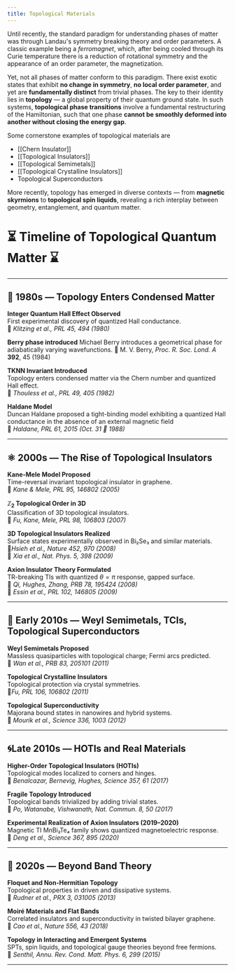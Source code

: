 ```yaml
---
title: Topological Materials
---
```

Until recently, the standard paradigm for understanding phases of matter was through Landau's symmetry breaking theory and order parameters. A classic example being a _ferromagnet_, which, after being cooled through its Curie temperature there is a reduction of rotational symmetry and the appearance of an order parameter, the magnetization. 

Yet, not all phases of matter conform to this paradigm. There exist exotic states that exhibit **no change in symmetry**, **no local order parameter**, and yet are **fundamentally distinct** from trivial phases. The key to their identity lies in **topology** — a global property of their quantum ground state. In such systems, **topological phase transitions** involve a fundamental restructuring of the Hamiltonian, such that one phase **cannot be smoothly deformed into another without closing the energy gap**.

Some cornerstone examples of topological materials are 
- [[Chern Insulator]]
- [[Topological Insulators]] 
- [[Topological Semimetals]]
- [[Topological Crystalline Insulators]]
- Topological Superconductors

More recently, topology has emerged in diverse contexts — from **magnetic skyrmions** to **topological spin liquids**, revealing a rich interplay between geometry, entanglement, and quantum matter.

# ⏳ Timeline of Topological Quantum Matter ⌛️

---

## 👾 1980s — Topology Enters Condensed Matter

**Integer Quantum Hall Effect Observed**  
First experimental discovery of quantized Hall conductance.  
📜 *Klitzing et al., PRL 45, 494 (1980)*

**Berry phase introduced**
Michael Berry introduces a geometrical phase for adiabatically varying wavefunctions.
📄 M. V. Berry, _Proc. R. Soc. Lond. A_ **392**, 45 (1984)

**TKNN Invariant Introduced**  
Topology enters condensed matter via the Chern number and quantized Hall effect.  
📜 *Thouless et al., PRL 49, 405 (1982)*

**Haldane Model**  
Duncan Haldane proposed a tight-binding model exhibiting a quantized Hall conductance in the absence of an external magnetic field  
📜 *Haldane, PRL 61, 2015 (Oct. 31 🎃 1988)*

---

## ⚛️ 2000s — The Rise of Topological Insulators

**Kane-Mele Model Proposed**  
Time-reversal invariant topological insulator in graphene.  
📜 *Kane & Mele, PRL 95, 146802 (2005)*

**$\mathbb{Z}_2$ Topological Order in 3D**  
Classification of 3D topological insulators.  
📜 *Fu, Kane, Mele, PRL 98, 106803 (2007)*

**3D Topological Insulators Realized**  
Surface states experimentally observed in Bi₂Se₃ and similar materials.  
📜*Hsieh et al., Nature 452, 970 (2008)*  
📜 *Xia et al., Nat. Phys. 5, 398 (2009)*

**Axion Insulator Theory Formulated**  
TR-breaking TIs with quantized $\theta = \pi$ response, gapped surface.  
📜 *Qi, Hughes, Zhang, PRB 78, 195424 (2008)*  
📜 *Essin et al., PRL 102, 146805 (2009)*

---

## 💎 Early 2010s — Weyl Semimetals, TCIs, Topological Superconductors

**Weyl Semimetals Proposed**  
Massless quasiparticles with topological charge; Fermi arcs predicted.  
📜 *Wan et al., PRB 83, 205101 (2011)*

**Topological Crystalline Insulators**  
Topological protection via crystal symmetries.  
📜*Fu, PRL 106, 106802 (2011)*

**Topological Superconductivity**  
Majorana bound states in nanowires and hybrid systems.  
📜 *Mourik et al., Science 336, 1003 (2012)*

---

##  🌀Late 2010s — HOTIs and Real Materials

**Higher-Order Topological Insulators (HOTIs)**  
Topological modes localized to corners and hinges.  
📜 *Benalcazar, Bernevig, Hughes, Science 357, 61 (2017)*

**Fragile Topology Introduced**  
Topological bands trivialized by adding trivial states.  
📜 *Po, Watanabe, Vishwanath, Nat. Commun. 8, 50 (2017)*

**Experimental Realization of Axion Insulators (2019–2020)**  
Magnetic TI MnBi₂Te₄ family shows quantized magnetoelectric response.  
📜 *Deng et al., Science 367, 895 (2020)*

---

## 🌌 2020s — Beyond Band Theory

**Floquet and Non-Hermitian Topology**  
Topological properties in driven and dissipative systems.  
📜 *Rudner et al., PRX 3, 031005 (2013)*

**Moiré Materials and Flat Bands**  
Correlated insulators and superconductivity in twisted bilayer graphene.  
📜 *Cao et al., Nature 556, 43 (2018)*

**Topology in Interacting and Emergent Systems**  
SPTs, spin liquids, and topological gauge theories beyond free fermions.  
📜 *Senthil, Annu. Rev. Cond. Matt. Phys. 6, 299 (2015)*

---

